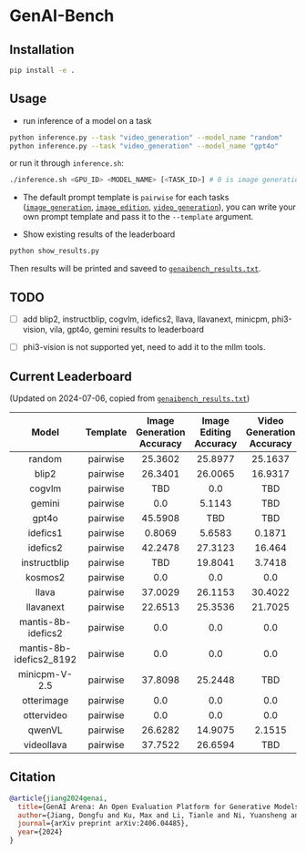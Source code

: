 # GenAI-Bench
## Installation
```bash
pip install -e .
```

## Usage

- run inference of a model on a task
```bash
python inference.py --task "video_generation" --model_name "random"
python inference.py --task "video_generation" --model_name "gpt4o"
```

or run it through `inference.sh`:
```bash
./inference.sh <GPU_ID> <MODEL_NAME> [<TASK_ID>] # 0 is image generation, 1 is image edition, 2 is video generation 
```

- The default prompt template is `pairwise` for each tasks ([`image_generation`](./genaibench/templates/image_generation/pairwise.txt), [`image_edition`](./genaibench/templates/image_edition/pairwise.txt), [`video_generation`](./genaibench/templates/video_generation/pairwise.txt)), you can write your own prompt template and pass it to the `--template` argument.

- Show existing results of the leaderboard
```bash
python show_results.py
```
Then results will be printed and saveed to [`genaibench_results.txt`](./genaibench_results.txt).


## TODO
- [ ] add blip2, instructblip, cogvlm, idefics2, llava, llavanext, minicpm, phi3-vision, vila, gpt4o, gemini results to leaderboard
- [ ] phi3-vision is not supported yet, need to add it to the mllm tools.


## Current Leaderboard 
(Updated on 2024-07-06, copied from [`genaibench_results.txt`](./genaibench_results.txt))

|          Model          | Template | Image Generation Accuracy | Image Editing Accuracy | Video Generation Accuracy |
|:-----------------------:|:--------:|:-------------------------:|:----------------------:|:-------------------------:|
|          random         | pairwise |          25.3602          |        25.8977         |          25.1637          |
|          blip2          | pairwise |          26.3401          |        26.0065         |          16.9317          |
|          cogvlm         | pairwise |            TBD            |          0.0           |            TBD            |
|          gemini         | pairwise |            0.0            |         5.1143         |            TBD            |
|          gpt4o          | pairwise |          45.5908          |          TBD           |            TBD            |
|         idefics1        | pairwise |           0.8069          |         5.6583         |           0.1871          |
|         idefics2        | pairwise |          42.2478          |        27.3123         |           16.464          |
|       instructblip      | pairwise |            TBD            |        19.8041         |           3.7418          |
|         kosmos2         | pairwise |            0.0            |          0.0           |            0.0            |
|          llava          | pairwise |          37.0029          |        26.1153         |          30.4022          |
|        llavanext        | pairwise |          22.6513          |        25.3536         |          21.7025          |
|    mantis-8b-idefics2   | pairwise |            0.0            |          0.0           |            0.0            |
| mantis-8b-idefics2_8192 | pairwise |            0.0            |          0.0           |            0.0            |
|      minicpm-V-2.5      | pairwise |          37.8098          |        25.2448         |            TBD            |
|        otterimage       | pairwise |            0.0            |          0.0           |            0.0            |
|        ottervideo       | pairwise |            0.0            |          0.0           |            0.0            |
|          qwenVL         | pairwise |          26.6282          |        14.9075         |           2.1515          |
|        videollava       | pairwise |          37.7522          |        26.6594         |            TBD            |








## Citation
```bibtex
@article{jiang2024genai,
  title={GenAI Arena: An Open Evaluation Platform for Generative Models},
  author={Jiang, Dongfu and Ku, Max and Li, Tianle and Ni, Yuansheng and Sun, Shizhuo and Fan, Rongqi and Chen, Wenhu},
  journal={arXiv preprint arXiv:2406.04485},
  year={2024}
}
```